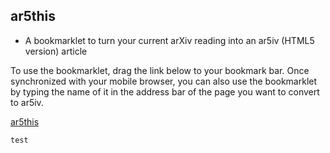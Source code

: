 ## ar5this

- A bookmarklet to turn your current arXiv reading into an ar5iv (HTML5 version) article

To use the bookmarklet, drag the link below to your bookmark bar. Once synchronized with your mobile browser, you can also use the bookmarklet by typing the name of it in the address bar of the page you want to convert to ar5iv.

[ar5this](javascript:(function(){loc=document.location;alert(loc);}).call(this);)

```
test
```
